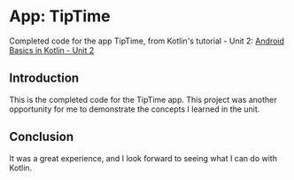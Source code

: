 App: TipTime
==================================

Completed code for the app TipTime, from Kotlin's tutorial - Unit 2: [Android Basics in Kotlin - Unit 2](https://developer.android.com/courses/android-basics-kotlin/unit-2)

Introduction
------------

This is the completed code for the TipTime app. This project was another opportunity for me to demonstrate the concepts I learned in the unit.

Conclusion
------------
It was a great experience, and I look forward to seeing what I can do with Kotlin.
